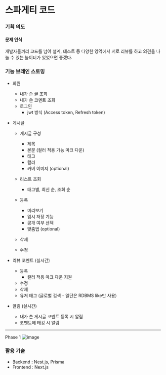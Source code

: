 # 스파게티 코드

### 기획 의도

#### 문제 인식

개발자들끼리 코드를 넘어 설계, 테스트 등 다양한 영역에서 서로 리뷰를 하고 의견을 나눌 수 있는 놀이터가 있었으면 좋겠다.

### 기능 브레인 스토밍

- 회원

  - 내가 쓴 글 조회
  - 내가 쓴 코멘트 조회
  - 로그인
    - jwt 방식 (Access token, Refresh token)

- 게시글

  - 게시글 구성

    - 제목
    - 본문 (컬러 적용 가능 마크 다운)
    - 태그
    - 컬러
    - 커버 이미지 (optional)

  - 리스트 조회

    - 태그별, 최신 순, 조회 순

  - 등록

    - 미리보기
    - 임시 저장 기능
    - 공개 여부 선택
    - 맞춤법 (optional)

  - 삭제
  - 수정

- 리뷰 코멘트 (실시간)

  - 등록
    - 컬러 적용 마크 다운 지원
  - 수정
  - 삭제
  - 유저 태그 (글로벌 검색 - 일단은 RDBMS like만 사용)

- 알림 (실시간)
  - 내가 쓴 게시글 코멘트 등록 시 알림
  - 코멘트에 태깅 시 알림
---
Phase 1 
![image](https://github.com/Udangtangtang-Driven-Developer/.github/assets/22143650/5d28f734-906f-480a-96b6-25719cee5bc9)


### 활용 기술
- Backend : Nest.js, Prisma
- Frontend : Next.js
